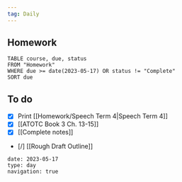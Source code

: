 ```yaml
---
tag: Daily
---
```

## Homework
```dataview
TABLE course, due, status
FROM "Homework" 
WHERE due >= date(2023-05-17) OR status != "Complete"
SORT due
```

## To do
- [x] Print [[Homework/Speech Term 4|Speech Term 4]]
- [x] [[ATOTC Book 3 Ch. 13-15]]
- [x] [[Complete notes]]
- [/] [[Rough Draft Outline]]

```gEvent
date: 2023-05-17
type: day
navigation: true
```